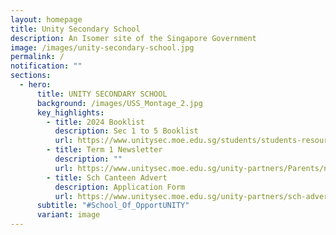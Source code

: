 ```yaml
---
layout: homepage
title: Unity Secondary School
description: An Isomer site of the Singapore Government
image: /images/unity-secondary-school.jpg
permalink: /
notification: ""
sections:
  - hero:
      title: UNITY SECONDARY SCHOOL
      background: /images/USS_Montage_2.jpg
      key_highlights:
        - title: 2024 Booklist
          description: Sec 1 to 5 Booklist
          url: https://www.unitysec.moe.edu.sg/students/students-resources/2024-booklist/
        - title: Term 1 Newsletter
          description: ""
          url: https://www.unitysec.moe.edu.sg/unity-partners/Parents/newsletter/
        - title: Sch Canteen Advert
          description: Application Form
          url: https://www.unitysec.moe.edu.sg/unity-partners/sch-adverts/
      subtitle: "#School_Of_OpportUNITY"
      variant: image
---
```


